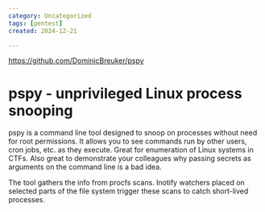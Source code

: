 ```yaml
---
category: Uncategorized
tags: [pentest]
created: 2024-12-21

---
```

https://github.com/DominicBreuker/pspy

# pspy - unprivileged Linux process snooping

pspy is a command line tool designed to snoop on processes without need for root permissions. It allows you to see commands run by other users, cron jobs, etc. as they execute. Great for enumeration of Linux systems in CTFs. Also great to demonstrate your colleagues why passing secrets as arguments on the command line is a bad idea.

The tool gathers the info from procfs scans. Inotify watchers placed on selected parts of the file system trigger these scans to catch short-lived processes.